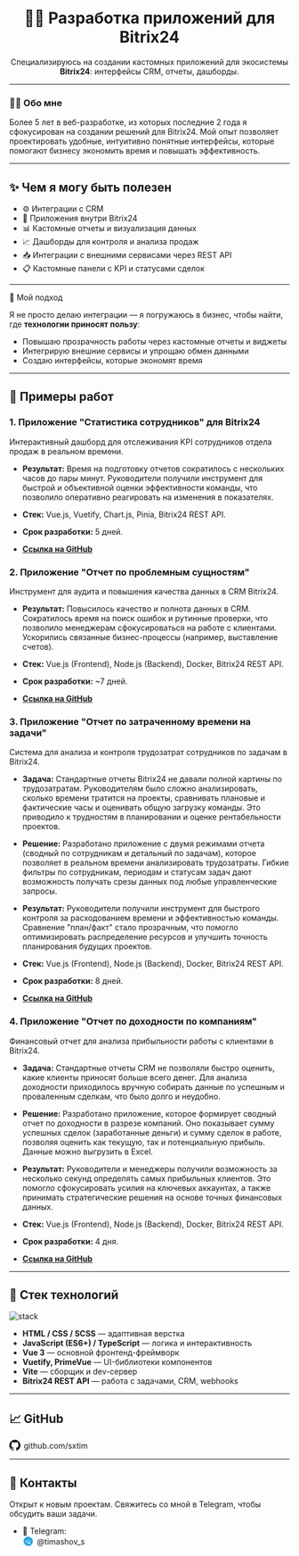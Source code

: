 <h1 align="center">👨‍💻 Разработка приложений для Bitrix24</h1>

<p align="center">
  Специализируюсь на создании кастомных приложений для экосистемы <b>Bitrix24</b>: интерфейсы CRM, отчеты, дашборды.
</p>

---

### 👨‍💻 Обо мне

Более 5 лет в веб-разработке, из которых последние 2 года я сфокусирован на создании решений для Bitrix24. Мой опыт позволяет проектировать удобные, интуитивно понятные интерфейсы, которые помогают бизнесу экономить время и повышать эффективность.

---

## ✨ Чем я могу быть полезен

- ⚙️ Интеграции с CRM
- 🧩 Приложения внутри Bitrix24
- 📊 Кастомные отчеты и визуализация данных
- 📈 Дашборды для контроля и анализа продаж
- 📥 Интеграции с внешними сервисами через REST API
- 📋 Кастомные панели с KPI и статусами сделок

---

<summary>📌 Мой подход</summary>

Я не просто делаю интеграции — я погружаюсь в бизнес, чтобы найти, где **технологии приносят пользу**:

- Повышаю прозрачность работы через кастомные отчеты и виджеты
- Интегрирую внешние сервисы и упрощаю обмен данными
- Создаю интерфейсы, которые экономят время

---

## 🚀 Примеры работ

### **1. Приложение "Статистика сотрудников" для Bitrix24**

Интерактивный дашборд для отслеживания KPI сотрудников отдела продаж в реальном времени.

- **Результат:** Время на подготовку отчетов сократилось с нескольких часов до пары минут. Руководители получили инструмент для быстрой и объективной оценки эффективности команды, что позволило оперативно реагировать на изменения в показателях.

- **Стек:** Vue.js, Vuetify, Chart.js, Pinia, Bitrix24 REST API.
- **Срок разработки:** 5 дней.
- **[Ссылка на GitHub](https://github.com/sxtim/b24-company-statistics-by-employees)**

### **2. Приложение "Отчет по проблемным сущностям"**

Инструмент для аудита и повышения качества данных в CRM Bitrix24.

- **Результат:** Повысилось качество и полнота данных в CRM. Сократилось время на поиск ошибок и рутинные проверки, что позволило менеджерам сфокусироваться на работе с клиентами. Ускорились связанные бизнес-процессы (например, выставление счетов).

- **Стек:** Vue.js (Frontend), Node.js (Backend), Docker, Bitrix24 REST API.
- **Срок разработки:** ~7 дней.
- **[Ссылка на GitHub](https://github.com/sxtim/b24-report-problematic-entities)**

### **3. Приложение "Отчет по затраченному времени на задачи"**

Система для анализа и контроля трудозатрат сотрудников по задачам в Bitrix24.

- **Задача:** Стандартные отчеты Bitrix24 не давали полной картины по трудозатратам. Руководителям было сложно анализировать, сколько времени тратится на проекты, сравнивать плановые и фактические часы и оценивать общую загрузку команды. Это приводило к трудностям в планировании и оценке рентабельности проектов.

- **Решение:** Разработано приложение с двумя режимами отчета (сводный по сотрудникам и детальный по задачам), которое позволяет в реальном времени анализировать трудозатраты. Гибкие фильтры по сотрудникам, периодам и статусам задач дают возможность получать срезы данных под любые управленческие запросы.

- **Результат:** Руководители получили инструмент для быстрого контроля за расходованием времени и эффективностью команды. Сравнение "план/факт" стало прозрачным, что помогло оптимизировать распределение ресурсов и улучшить точность планирования будущих проектов.

- **Стек:** Vue.js (Frontend), Node.js (Backend), Docker, Bitrix24 REST API.
- **Срок разработки:** 8 дней.
- **[Ссылка на GitHub](https://github.com/sxtim/b24-employee-time-spent)**

### **4. Приложение "Отчет по доходности по компаниям"**

Финансовый отчет для анализа прибыльности работы с клиентами в Bitrix24.

- **Задача:** Стандартные отчеты CRM не позволяли быстро оценить, какие клиенты приносят больше всего денег. Для анализа доходности приходилось вручную собирать данные по успешным и проваленным сделкам, что было долго и неудобно.

- **Решение:** Разработано приложение, которое формирует сводный отчет по доходности в разрезе компаний. Оно показывает сумму успешных сделок (заработанные деньги) и сумму сделок в работе, позволяя оценить как текущую, так и потенциальную прибыль. Данные можно выгрузить в Excel.

- **Результат:** Руководители и менеджеры получили возможность за несколько секунд определять самых прибыльных клиентов. Это помогло сфокусировать усилия на ключевых аккаунтах, а также принимать стратегические решения на основе точных финансовых данных.

- **Стек:** Vue.js (Frontend), Node.js (Backend), Docker, Bitrix24 REST API.
- **Срок разработки:** 4 дня.
- **[Ссылка на GitHub](https://github.com/sxtim/b24-vuetify-earned-money-company-report)**

---

## 🧰 Стек технологий

<img src="https://skillicons.dev/icons?i=html,css,scss,js,ts,vue,vuetify,primevue,vite" alt="stack" />

- **HTML / CSS / SCSS** — адаптивная верстка
- **JavaScript (ES6+) / TypeScript** — логика и интерактивность
- **Vue 3** — основной фронтенд-фреймворк
- **Vuetify, PrimeVue** — UI-библиотеки компонентов
- **Vite** — сборщик и dev-сервер
- **Bitrix24 REST API** — работа с задачами, CRM, webhooks

---

## 📈 GitHub

<a href="https://github.com/sxtim" target="_blank" style="display:inline-flex; align-items:center; text-decoration:none;">
  <svg xmlns="http://www.w3.org/2000/svg" width="20" height="20" fill="currentColor" viewBox="0 0 24 24" style="margin-right:6px;">
    <path d="M12 0C5.37 0 0 5.373 0 12c0 5.303 3.438 9.8 8.205 11.387.6.113.82-.258.82-.577 0-.285-.01-1.04-.015-2.04-3.338.725-4.042-1.61-4.042-1.61-.546-1.387-1.333-1.756-1.333-1.756-1.09-.745.084-.729.084-.729 1.205.085 1.84 1.237 1.84 1.237 1.07 1.835 2.81 1.305 3.495.998.108-.775.418-1.305.762-1.605-2.665-.305-5.466-1.332-5.466-5.931 0-1.31.467-2.381 1.235-3.221-.135-.303-.54-1.523.105-3.176 0 0 1.005-.322 3.3 1.23a11.5 11.5 0 0 1 3-.405c1.02.005 2.045.138 3 .405 2.28-1.552 3.285-1.23 3.285-1.23.645 1.653.24 2.873.12 3.176.765.84 1.23 1.911 1.23 3.221 0 4.61-2.805 5.625-5.475 5.921.42.36.81 1.096.81 2.213 0 1.598-.015 2.887-.015 3.282 0 .315.21.69.825.573C20.565 21.795 24 17.295 24 12c0-6.627-5.373-12-12-12z"/>
  </svg>
  github.com/sxtim
</a>

---

## 🔗 Контакты

<p>Открыт к новым проектам. Свяжитесь со мной в Telegram, чтобы обсудить ваши задачи.</p>

- 💼 Telegram:  
  <a href="https://t.me/timashov_s" target="_blank" style="display:inline-flex; align-items:center; text-decoration:none;">
  <svg xmlns="http://www.w3.org/2000/svg" width="20" height="20" fill="#26A5E4" viewBox="0 0 24 24" style="margin-right:6px;">
  <path d="M9.93 16.69c-.36 0-.3-.13-.42-.47l-1.05-3.46 7.85-4.63c.37-.22.72.05.58.52l-1.33 6.28c-.1.46-.38.58-.77.36l-2.14-1.58-1.03.99c-.12.12-.23.22-.47.22zm1.13-3.14 1.96 1.44.52-2.47-2.48 1.03z"/><path d="M12 2C6.48 2 2 6.48 2 12s4.48 10 10 10 10-4.48 10-10S17.52 2 12 2zm5.36 7.18-1.67 7.9c-.23 1.03-.84 1.28-1.7.8l-2.36-1.74-1.14 1.1c-.13.13-.25.25-.51.25l.18-2.53 5.17-4.67c.22-.2-.05-.3-.34-.11l-6.4 4.04-2.46-.77c-1.02-.32-1.04-1.02.21-1.51l9.6-3.7c.72-.27 1.35.17 1.12 1.04z"/>
  </svg>
  @timashov_s
  </a>
